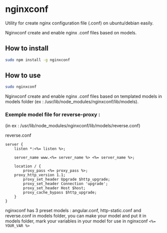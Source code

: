 # nginxconf

Utility for create nginx configuration file (.conf) on ubuntu/debian easily.

Nginxconf create and enable nginx .conf files based on models.

## How to install

```bash
sudo npm install -g nginxconf
```

## How to use

```bash
sudo nginxconf
```

Nginxconf create and enable nginx .conf files based on templated models in models folder (ex : /usr/lib/node_modules/nginxconf/lib/models).

### Exemple model file for reverse-proxy :

(in ex : /usr/lib/node_modules/nginxconf/lib/models/reverse.conf)

reverse.conf
```
server {
    listen *:<%= listen %>;

    server_name www.<%= server_name %> <%= server_name %>;

    location / {
        proxy_pass <%= proxy_pass %>;
	proxy_http_version 1.1;
        proxy_set_header Upgrade $http_upgrade;
        proxy_set_header Connection 'upgrade';
        proxy_set_header Host $host;
        proxy_cache_bypass $http_upgrade;
    }
}
```

nginxconf has 3 preset models : angular.conf, http-static.conf and reverse.conf in models folder, you can make your model and put it in models folder, mark your variables in your model for use in nginxconf ```<%= YOUR_VAR %>```
